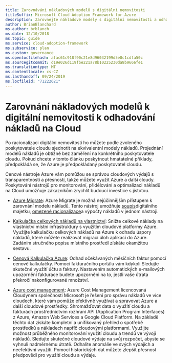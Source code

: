 ```yaml
---
title: Zarovnávání nákladových modelů s digitální nemovitosti
titleSuffix: Microsoft Cloud Adoption Framework for Azure
description: Zarovnejte nákladové modely s digitální nemovitosti a odhadujte náklady na Cloud.
author: BrianBlanchard
ms.author: brblanch
ms.date: 12/10/2018
ms.topic: guide
ms.service: cloud-adoption-framework
ms.subservice: plan
ms.custom: governance
ms.openlocfilehash: afac61c918f90c21e8d96032199d5e8c1cdfa50c
ms.sourcegitcommit: d19e026d119fbe221a78b10225230da8b9666fe1
ms.translationtype: MT
ms.contentlocale: cs-CZ
ms.lasthandoff: 09/24/2019
ms.locfileid: "71222621"
---
```

# <a name="align-cost-models-with-the-digital-estate-to-forecast-cloud-costs"></a>Zarovnání nákladových modelů k digitální nemovitosti k odhadování nákladů na Cloud

Po racionalizaci digitální nemovitosti ho můžete podle zvoleného poskytovatele cloudu sjednotit na ekvivalentní modely nákladů. Projednání modelů nákladů je obtížné bez zaměření na konkrétního poskytovatele cloudu. Pokud chcete v tomto článku poskytnout hmatatelné příklady, předpokládá se, že Azure je předpokládaný poskytovatel cloudu.

Cenové nástroje Azure vám pomůžou se správou cloudových výdajů s transparentností a přesností, takže můžete využít Azure a další cloudy. Poskytování nástrojů pro monitorování, přidělování a optimalizaci nákladů na Cloud umožňuje zákazníkům zrychlit budoucí investice s jistotou.

- [Azure Migrate](https://docs.microsoft.com/azure/migrate/migrate-overview): Azure Migrate je možná nejúčinnějším přístupem k zarovnání modelu nákladů. Tento nástroj umožňuje [soupis](./inventory.md)digitálního majetku, [omezené racionalizace](./rationalize.md)a výpočty nákladů v jednom nástroji.

- [Kalkulačka celkových nákladů na vlastnictví](https://azure.microsoft.com/pricing/tco/calculator): Snižte celkové náklady na vlastnictví místní infrastruktury s využitím cloudové platformy Azure. Využijte kalkulačku celkových nákladů na Azure k odhadu úspory nákladů, které můžete realizovat migrací úloh aplikací do Azure. Zadáním stručného popisu místního prostředí získáte okamžitou sestavu.

- [Cenová Kalkulačka Azure](https://azure.microsoft.com/pricing): Odhad očekávaných měsíčních faktur pomocí cenové kalkulačky. Pomocí fakturačního portálu vám kdykoli Sledujte skutečné využití účtu a faktury. Nastavením automatických e-mailových upozornění fakturace budete upozorněni na to, jestli vaše útrata překročí nakonfigurované množství.

- [Azure cost management](https://azure.microsoft.com/services/cost-management): Azure Cost Management licencovaná Cloudynem společnosti Microsoft je řešení pro správu nákladů ve více cloudech, které vám pomůže efektivně využívat a spravovat Azure a další cloudové prostředky. Shromažďovat data o využití cloudu a fakturách prostřednictvím rozhraní API (Application Program Interfaces) z Azure, Amazon Web Services a Google Cloud Platform. Na základě těchto dat získáte kompletní a unifikovaný přehled o spotřebě prostředků a nákladech napříč cloudovými platformami. Využijte možnost průběžného monitorování využití cloudu a trendů ve vývoji nákladů. Sledujte skutečné cloudové výdaje na svůj rozpočet, abyste se vyhnuli nadměrnému útratě. Odhalíte anomálie ve svých výdajích a neefektivní využití. Pomocí historických dat můžete zlepšit přesnost předpovědi pro využití cloudu a výdaje.
